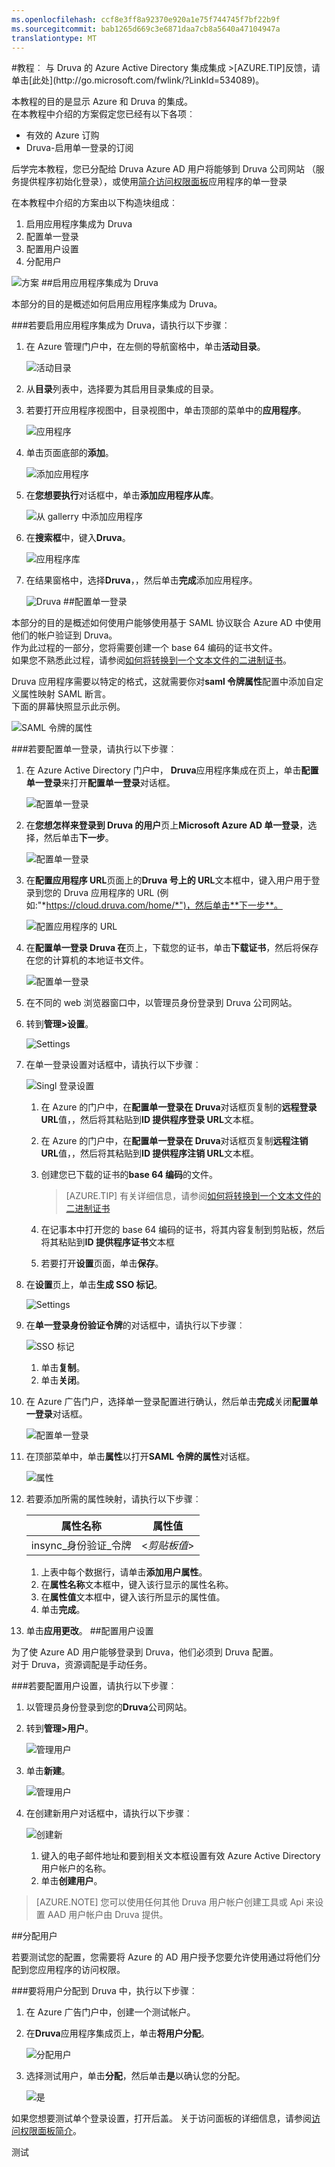 ```yaml
---
ms.openlocfilehash: ccf8e3ff8a92370e920a1e75f744745f7bf22b9f
ms.sourcegitcommit: bab1265d669c3e6871daa7cb8a5640a47104947a
translationtype: MT
---
```

<properties pageTitle="教程︰ Azure Active Directory 集成集成与 Druva |Microsoft Azure" description="了解如何使用 Druva Azure Active Directory 以启用单一登录、 自动化资源调配，和更多。" services="active-directory" authors="MarkusVi"  documentationCenter="na" manager="stevenpo"/>
<tags ms.service="active-directory" ms.devlang="na" ms.topic="article" ms.tgt_pltfrm="na" ms.workload="identity" ms.date="08/01/2015" ms.author="markvi" />
#教程︰ 与 Druva 的 Azure Active Directory 集成集成
>[AZURE.TIP]反馈，请单击[此处](http://go.microsoft.com/fwlink/?LinkId=534089)。

本教程的目的是显示 Azure 和 Druva 的集成。  
在本教程中介绍的方案假定您已经有以下各项︰

-   有效的 Azure 订购
-   Druva-启用单一登录的订阅

后学完本教程，您已分配给 Druva Azure AD 用户将能够到 Druva 公司网站 （服务提供程序初始化登录），或使用[简介访问权限面板](https://msdn.microsoft.com/library/dn308586)应用程序的单一登录

在本教程中介绍的方案由以下构造块组成︰

1.  启用应用程序集成为 Druva
2.  配置单一登录
3.  配置用户设置
4.  分配用户

![方案](./media/active-directory-saas-druva-tutorial/IC795084.png "Scenario")
##启用应用程序集成为 Druva

本部分的目的是概述如何启用应用程序集成为 Druva。

###若要启用应用程序集成为 Druva，请执行以下步骤︰

1.  在 Azure 管理门户中，在左侧的导航窗格中，单击**活动目录**。

    ![活动目录](./media/active-directory-saas-druva-tutorial/IC700993.png "Active Directory")

2.  从**目录**列表中，选择要为其启用目录集成的目录。

3.  若要打开应用程序视图中，目录视图中，单击顶部的菜单中的**应用程序**。

    ![应用程序](./media/active-directory-saas-druva-tutorial/IC700994.png "Applications")

4.  单击页面底部的**添加**。

    ![添加应用程序](./media/active-directory-saas-druva-tutorial/IC749321.png "Add application")

5.  在**您想要执行**对话框中，单击**添加应用程序从库**。

    ![从 gallerry 中添加应用程序](./media/active-directory-saas-druva-tutorial/IC749322.png "Add an application from gallerry")

6.  在**搜索框**中，键入**Druva**。

    ![应用程序库](./media/active-directory-saas-druva-tutorial/IC795085.png "Application Gallery")

7.  在结果窗格中，选择**Druva**，，然后单击**完成**添加应用程序。

    ![Druva](./media/active-directory-saas-druva-tutorial/IC795086.png "Druva")
##配置单一登录

本部分的目的是概述如何使用户能够使用基于 SAML 协议联合 Azure AD 中使用他们的帐户验证到 Druva。  
作为此过程的一部分，您将需要创建一个 base 64 编码的证书文件。  
如果您不熟悉此过程，请参阅[如何将转换到一个文本文件的二进制证书](http://youtu.be/PlgrzUZ-Y1o)。

Druva 应用程序需要以特定的格式，这就需要你对**saml 令牌属性**配置中添加自定义属性映射 SAML 断言。  
下面的屏幕快照显示此示例。

![SAML 令牌的属性](./media/active-directory-saas-druva-tutorial/IC795087.png "SAML Token Attributes")

###若要配置单一登录，请执行以下步骤︰

1.  在 Azure Active Directory 门户中， **Druva**应用程序集成在页上，单击**配置单一登录**来打开**配置单一登录**对话框。

    ![配置单一登录](./media/active-directory-saas-druva-tutorial/IC795027.png "Configure Single Sign-On")

2.  在**您想怎样来登录到 Druva 的用户**页上**Microsoft Azure AD 单一登录**，选择，然后单击**下一步**。

    ![配置单一登录](./media/active-directory-saas-druva-tutorial/IC795088.png "Configure Single Sign-On")

3.  在**配置应用程序 URL**页面上的**Druva 号上的 URL**文本框中，键入用户用于登录到您的 Druva 应用程序的 URL (例如:"*https://cloud.druva.com/home/*")，然后单击**下一步**。

    ![配置应用程序的 URL](./media/active-directory-saas-druva-tutorial/IC795089.png "Configure App URL")

4.  在**配置单一登录 Druva 在**页上，下载您的证书，单击**下载证书**，然后将保存在您的计算机的本地证书文件。

    ![配置单一登录](./media/active-directory-saas-druva-tutorial/IC795090.png "Configure Single Sign-On")

5.  在不同的 web 浏览器窗口中，以管理员身份登录到 Druva 公司网站。

6.  转到**管理\>设置**。

    ![Settings](./media/active-directory-saas-druva-tutorial/IC795091.png "Settings")

7.  在单一登录设置对话框中，请执行以下步骤︰

    ![Singl 登录设置](./media/active-directory-saas-druva-tutorial/IC795092.png "Singl Sign-On Settings")

    1.  在 Azure 的门户中，在**配置单一登录在 Druva**对话框页复制的**远程登录 URL**值，，然后将其粘贴到**ID 提供程序登录 URL**文本框。
    2.  在 Azure 的门户中，在**配置单一登录在 Druva**对话框页复制**远程注销 URL**值，，然后将其粘贴到**ID 提供程序注销 URL**文本框。
    3.  创建您已下载的证书的**base 64 编码**的文件。  

        >[AZURE.TIP] 有关详细信息，请参阅[如何将转换到一个文本文件的二进制证书](http://youtu.be/PlgrzUZ-Y1o)

    4.  在记事本中打开您的 base 64 编码的证书，将其内容复制到剪贴板，然后将其粘贴到**ID 提供程序证书**文本框
    5.  若要打开**设置**页面，单击**保存**。

8.  在**设置**页上，单击**生成 SSO 标记**。

    ![Settings](./media/active-directory-saas-druva-tutorial/IC795093.png "Settings")

9.  在**单一登录身份验证令牌**的对话框中，请执行以下步骤︰

    ![SSO 标记](./media/active-directory-saas-druva-tutorial/IC795094.png "SSO Token")

    1.  单击**复制**。
    2.  单击**关闭**。

10. 在 Azure 广告门户，选择单一登录配置进行确认，然后单击**完成**关闭**配置单一登录**对话框。

    ![配置单一登录](./media/active-directory-saas-druva-tutorial/IC795095.png "Configure Single Sign-On")

11. 在顶部菜单中，单击**属性**以打开**SAML 令牌的属性**对话框。

    ![属性](./media/active-directory-saas-druva-tutorial/IC795096.png "Attributes")

12. 若要添加所需的属性映射，请执行以下步骤︰

  	|属性名称|属性值|
  	|---|---|
  	|insync\_身份验证\_令牌|<*剪贴板值*>|

    1.  上表中每个数据行，请单击**添加用户属性**。
    2.  在**属性名称**文本框中，键入该行显示的属性名称。
    3.  在**属性值**文本框中，键入该行所显示的属性值。
    4.  单击**完成**。

13. 单击**应用更改**。
##配置用户设置

为了使 Azure AD 用户能够登录到 Druva，他们必须到 Druva 配置。  
对于 Druva，资源调配是手动任务。

###若要配置用户设置，请执行以下步骤︰

1.  以管理员身份登录到您的**Druva**公司网站。

2.  转到**管理\>用户**。

    ![管理用户](./media/active-directory-saas-druva-tutorial/IC795097.png "Manage Users")

3.  单击**新建**。

    ![管理用户](./media/active-directory-saas-druva-tutorial/IC795098.png "Manage Users")

4.  在创建新用户对话框中，请执行以下步骤︰

    ![创建新](./media/active-directory-saas-druva-tutorial/IC795099.png "Create NewUser")

    1.  键入的电子邮件地址和要到相关文本框设置有效 Azure Active Directory 用户帐户的名称。
    2.  单击**创建用户**。

>[AZURE.NOTE] 您可以使用任何其他 Druva 用户帐户创建工具或 Api 来设置 AAD 用户帐户由 Druva 提供。

##分配用户

若要测试您的配置，您需要将 Azure 的 AD 用户授予您要允许使用通过将他们分配到您应用程序的访问权限。

###要将用户分配到 Druva 中，执行以下步骤︰

1.  在 Azure 广告门户中，创建一个测试帐户。

2.  在**Druva**应用程序集成页上，单击**将用户分配**。

    ![分配用户](./media/active-directory-saas-druva-tutorial/IC795100.png "Assign Users")

3.  选择测试用户，单击**分配**，然后单击**是**以确认您的分配。

    ![是](./media/active-directory-saas-druva-tutorial/IC767830.png "Yes")

如果您想要测试单个登录设置，打开后盖。 关于访问面板的详细信息，请参阅[访问权限面板简介](https://msdn.microsoft.com/library/dn308586)。

测试
